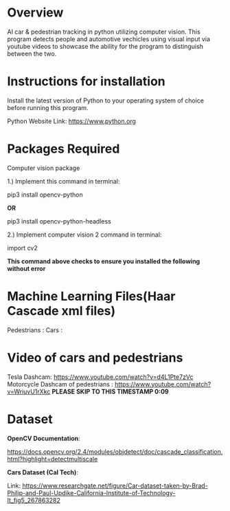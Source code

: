 # Overview

 AI car &amp; pedestrian tracking in python utilizing computer vision. This program detects people and automotive vechicles using visual input via youtube videos to showcase the ability for the program to distinguish between the two.
 
 # Instructions for installation
 
 Install the latest version of Python to your operating system of choice before running this program.
 
 Python Website Link: https://www.python.org 

# Packages Required
 
 Computer vision package
 
 1.) Implement this command in terminal: 
 
 pip3 install opencv-python 
 
 <strong> OR </strong>
 
 pip3 install opencv-python-headless
 
 
 2.) Implement computer vision 2 command in terminal: 
 
 import cv2  
 
 **This command above checks to ensure you installed the following without error**
 
 
# Machine Learning Files(Haar Cascade xml files)
 
Pedestrians :
Cars :

# Video of cars and pedestrians 

Tesla Dashcam: https://www.youtube.com/watch?v=d4L1Pte7zVc
Motorcycle Dashcam of pedestrians : https://www.youtube.com/watch?v=WriuvU1rXkc   **PLEASE SKIP TO THIS TIMESTAMP 0:09**
 
 # Dataset
 
 <b>OpenCV Documentation</b>:
 
 https://docs.opencv.org/2.4/modules/objdetect/doc/cascade_classification.html?highlight=detectmultiscale
 
 <p></p>
 
 <b>Cars Dataset (Cal Tech)</b>:
 
Link: https://www.researchgate.net/figure/Car-dataset-taken-by-Brad-Philip-and-Paul-Updike-California-Institute-of-Technology-It_fig5_267863282
 
